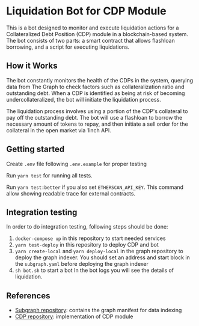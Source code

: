 # Liquidation Bot for CDP Module
This is a bot designed to monitor and execute liquidation actions for a Collateralized Debt Position (CDP) module in a blockchain-based system. The bot consists of two parts: a smart contract that allows flashloan borrowing, and a script for executing liquidations.

## How it Works
The bot constantly monitors the health of the CDPs in the system, querying data from The Graph to check factors such as collateralization ratio and outstanding debt. When a CDP is identified as being at risk of becoming undercollateralized, the bot will initiate the liquidation process.

The liquidation process involves using a portion of the CDP's collateral to pay off the outstanding debt. The bot will use a flashloan to borrow the necessary amount of tokens to repay, and then initiate a sell order for the collateral in the open market via 1inch API.

## Getting started
Create `.env` file following `.env.example` for proper testing

Run `yarn test` for running all tests.

Run `yarn test:better` if you also set `ETHERSCAN_API_KEY`. This command allow showing readable trace for external contracts.

## Integration testing
In order to do integration testing, following steps should be done:
1. `docker-compose up` in this repository to start needed services
2. `yarn test-deploy` in this repository to deploy CDP and bot
3. `yarn create-local` and `yarn deploy-local` in the graph repository to deploy the graph indexer. You should set an address and start block in the `subgraph.yaml` before deploying the graph indexer
4. `sh bot.sh` to start a bot
In the bot logs you will see the details of liquidation.

## References
* [Subgraph repository](https://github.com/zkBob/cdp-nft-subgraph): contains the graph manifest for data indexing
* [CDP repository](https://github.com/zkBob/bob-cdp-contracts): implementation of CDP module
